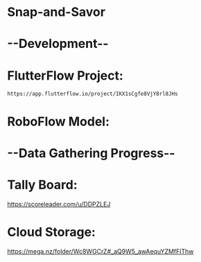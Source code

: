 # Snap-and-Savor

# --Development--

# FlutterFlow Project:
    https://app.flutterflow.io/project/IKX1sCgfe8VjY8rl8JHs
    
# RoboFlow Model:


# --Data Gathering Progress--

# Tally Board:
https://scoreleader.com/u/DDPZLEJ

# Cloud Storage:
https://mega.nz/folder/Wc8WGCrZ#_aQ9W5_awAequYZMfFlThw
